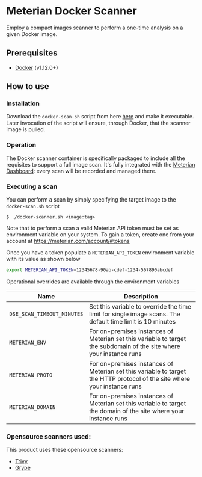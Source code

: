# Meterian Docker Scanner

Employ a compact images scanner to perform a one-time analysis on a given Docker image.

## Prerequisites
- [Docker](https://docs.docker.com/install/linux/docker-ce/ubuntu/#install-using-the-convenience-script) (v1.12.0+)

## How to use

### Installation
Download the `docker-scan.sh` script from here [here](https://raw.githubusercontent.com/MeterianHQ/docker-scanner-engine/master/inline/docker-scan.sh) and make it executable. Later invocation of the script will ensure, through Docker, that the scanner image is pulled.


### Operation
The Docker scanner container is specifically packaged to include all the requisites to support a full image scan. It's fully integrated with the [Meterian Dashboard](https://www.meterian.com/dashboard/): every scan will be recorded and managed there.

### Executing a scan

You can perform a scan by simply specifying the target image to the `docker-scan.sh` script

    $ ./docker-scanner.sh <image:tag>

Note that to perform a scan a valid Meterian API token must be set as environment variable on your system. To gain a token, create one from your account at https://meterian.com/account/#tokens

Once you have a token populate a `METERIAN_API_TOKEN` environment variable with its value as shown below

```bash
export METERIAN_API_TOKEN=12345678-90ab-cdef-1234-567890abcdef
```

Operational overrides are available through the environment variables

| Name | Description |
|------|-------------|
| `DSE_SCAN_TIMEOUT_MINUTES` | Set this variable to override the time limit for single image scans. The default time limit is 10 minutes |
| `METERIAN_ENV` | For on-premises instances of Meterian set this variable to target the subdomain of the site where your instance runs |
| `METERIAN_PROTO` | For on-premises instances of Meterian set this variable to target the HTTP protocol of the site where your instance runs |
| `METERIAN_DOMAIN` | For on-premises instances of Meterian set this variable to target the domain of the site where your instance runs |

### Opensource scanners used:

This product uses these opensource scanners:
- [Trivy](https://github.com/aquasecurity/trivy)
- [Grype](https://github.com/anchore/grype)
